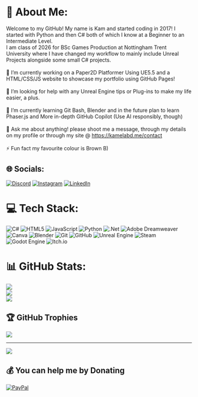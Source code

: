 # 💫 About Me:
Welcome to my GitHub! My name is Kam and started coding in 2017! I started with Python and then C# both of which I know at a Beginner to an Intermediate Level.<br>I am class of 2026 for BSc Games Production at Nottingham Trent University where I have changed my workflow to mainly include Unreal Projects alongside some small C# projects.  <br><br>🔭 I’m currently working on a Paper2D Platformer Using UE5.5 and a HTML/CSS/JS website to showcase my portfolio using GitHub Pages!<br><br>🤝 I’m looking for help with any Unreal Engine tips or Plug-ins to make my life easier, a plus.<br><br>🌱 I’m currently learning Git Bash, Blender and in the future plan to learn Phaser.js and More in-depth GitHub Copilot (Use AI responsibly, though)<br><br>💬 Ask me about anything! please shoot me a message, through my details on my profile or through my site @ https://kamelabd.me/contact<br><br>⚡ Fun fact my favourite colour is Brown B)


## 🌐 Socials:
[![Discord](https://img.shields.io/badge/Discord-%237289DA.svg?logo=discord&logoColor=white)](https://discordapp.com/users/157187734513909761) [![Instagram](https://img.shields.io/badge/Instagram-%23E4405F.svg?logo=Instagram&logoColor=white)](https://instagram.com/kamdotinfo) [![LinkedIn](https://img.shields.io/badge/LinkedIn-%230077B5.svg?logo=linkedin&logoColor=white)](https://linkedin.com/in/kamdenelabd) 

# 💻 Tech Stack:
![C#](https://img.shields.io/badge/c%23-%23239120.svg?style=plastic&logo=csharp&logoColor=white) ![HTML5](https://img.shields.io/badge/html5-%23E34F26.svg?style=plastic&logo=html5&logoColor=white) ![JavaScript](https://img.shields.io/badge/javascript-%23323330.svg?style=plastic&logo=javascript&logoColor=%23F7DF1E) ![Python](https://img.shields.io/badge/python-3670A0?style=plastic&logo=python&logoColor=ffdd54) ![.Net](https://img.shields.io/badge/.NET-5C2D91?style=plastic&logo=.net&logoColor=white) ![Adobe Dreamweaver](https://img.shields.io/badge/Adobe%20Dreamweaver-FF61F6.svg?style=plastic&logo=Adobe%20Dreamweaver&logoColor=white) ![Canva](https://img.shields.io/badge/Canva-%2300C4CC.svg?style=plastic&logo=Canva&logoColor=white) ![Blender](https://img.shields.io/badge/blender-%23F5792A.svg?style=plastic&logo=blender&logoColor=white) ![Git](https://img.shields.io/badge/git-%23F05033.svg?style=plastic&logo=git&logoColor=white) ![GitHub](https://img.shields.io/badge/github-%23121011.svg?style=plastic&logo=github&logoColor=white) ![Unreal Engine](https://img.shields.io/badge/unrealengine-%23313131.svg?style=plastic&logo=unrealengine&logoColor=white) ![Steam](https://img.shields.io/badge/steam-%23000000.svg?style=plastic&logo=steam&logoColor=white) ![Godot Engine](https://img.shields.io/badge/GODOT-%23FFFFFF.svg?style=plastic&logo=godot-engine) ![Itch.io](https://img.shields.io/badge/Itch-%23FF0B34.svg?style=plastic&logo=Itch.io&logoColor=white)
# 📊 GitHub Stats:
![](https://github-readme-stats.vercel.app/api?username=kam-dot-info&theme=dark&hide_border=false&include_all_commits=true&count_private=true)<br/>
![](https://nirzak-streak-stats.vercel.app/?user=kam-dot-info&theme=dark&hide_border=false)<br/>
![](https://github-readme-stats.vercel.app/api/top-langs/?username=kam-dot-info&theme=dark&hide_border=false&include_all_commits=true&count_private=true&layout=compact)

## 🏆 GitHub Trophies
![](https://github-profile-trophy.vercel.app/?username=kam-dot-info&theme=gruvbox&no-frame=false&no-bg=false&margin-w=4)

---
[![](https://visitcount.itsvg.in/api?id=kam-dot-info&icon=0&color=12)](https://visitcount.itsvg.in)

  ## 💰 You can help me by Donating
  [![PayPal](https://img.shields.io/badge/PayPal-00457C?style=for-the-badge&logo=paypal&logoColor=white)](https://paypal.me/https://www.paypal.com/paypalme/kamdu) 

  
<!-- Proudly created with GPRM ( https://gprm.itsvg.in ) -->
